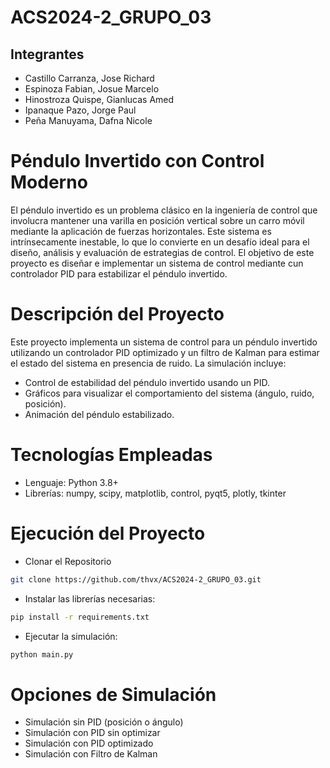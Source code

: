 # ACS2024-2_GRUPO_03
## Integrantes
- Castillo Carranza, Jose Richard
- Espinoza Fabian, Josue Marcelo
- Hinostroza Quispe, Gianlucas Amed
- Ipanaque Pazo, Jorge Paul
- Peña Manuyama, Dafna Nicole

# Péndulo Invertido con Control Moderno
El péndulo invertido es un problema clásico en la ingeniería de control que involucra mantener una varilla en posición vertical sobre un carro móvil mediante la aplicación de fuerzas horizontales. Este sistema es intrínsecamente inestable, lo que lo convierte en un desafío ideal para el diseño, análisis y evaluación de estrategias de control. El objetivo de este proyecto es diseñar e implementar un sistema de control mediante cun controlador PID para estabilizar el péndulo invertido.

# Descripción del Proyecto
Este proyecto implementa un sistema de control para un péndulo invertido utilizando un controlador PID optimizado y un filtro de Kalman para estimar el estado del sistema en presencia de ruido. La simulación incluye:
- Control de estabilidad del péndulo invertido usando un PID.
- Gráficos para visualizar el comportamiento del sistema (ángulo, ruido, posición).
- Animación del péndulo estabilizado.

# Tecnologías Empleadas
- Lenguaje: Python 3.8+
- Librerías: numpy, scipy, matplotlib, control, pyqt5, plotly, tkinter

# Ejecución del Proyecto
- Clonar el Repositorio 
```bash
git clone https://github.com/thvx/ACS2024-2_GRUPO_03.git
```
- Instalar las librerías necesarias: 
```bash
pip install -r requirements.txt
```
- Ejecutar la simulación:
```bash
python main.py
```

# Opciones de Simulación
- Simulación sin PID (posición o ángulo)
- Simulación con PID sin optimizar
- Simulación con PID optimizado
- Simulación con Filtro de Kalman
